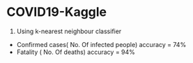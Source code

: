 # COVID19-Kaggle

1) Using k-nearest neighbour classifier <br/>
  - Confirmed cases( No. Of infected people) accuracy = 74% <br/>
  - Fatality ( No. Of deaths) accuracy = 94% <br/>
